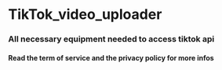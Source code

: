 # TikTok_video_uploader
### All necessary equipment needed to access tiktok api
#### Read the term of service and the privacy policy for more infos
